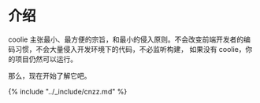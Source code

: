 # 介绍

coolie 主张最小、最方便的宗旨，和最小的侵入原则。不会改变前端开发者的编码习惯，不会大量侵入开发环境下的代码，不必监听构建，
如果没有 coolie，你的项目仍然可以运行。

那么，现在开始了解它吧。

{% include "../_include/cnzz.md" %}

